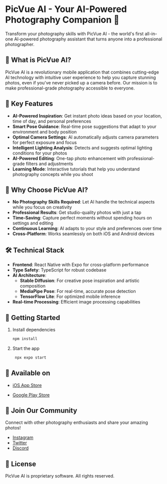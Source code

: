 # PicVue AI - Your AI-Powered Photography Companion 📸

Transform your photography skills with PicVue AI - the world's first all-in-one AI-powered photography assistant that turns anyone into a professional photographer.

## 🚀 What is PicVue AI?

PicVue AI is a revolutionary mobile application that combines cutting-edge AI technology with intuitive user experience to help you capture stunning photos, even if you've never picked up a camera before. Our mission is to make professional-grade photography accessible to everyone.

## 🎨 Key Features

- **AI-Powered Inspiration**: Get instant photo ideas based on your location, time of day, and personal preferences
- **Smart Pose Guidance**: Real-time pose suggestions that adapt to your environment and body position
- **Optimal Camera Settings**: AI automatically adjusts camera parameters for perfect exposure and focus
- **Intelligent Lighting Analysis**: Detects and suggests optimal lighting conditions for your photos
- **AI-Powered Editing**: One-tap photo enhancement with professional-grade filters and adjustments
- **Learning Mode**: Interactive tutorials that help you understand photography concepts while you shoot

## 📱 Why Choose PicVue AI?

- **No Photography Skills Required**: Let AI handle the technical aspects while you focus on creativity
- **Professional Results**: Get studio-quality photos with just a tap
- **Time-Saving**: Capture perfect moments without spending hours on settings and editing
- **Continuous Learning**: AI adapts to your style and preferences over time
- **Cross-Platform**: Works seamlessly on both iOS and Android devices

## 🛠️ Technical Stack

- **Frontend**: React Native with Expo for cross-platform performance
- **Type Safety**: TypeScript for robust codebase
- **AI Architecture**:
  - **Stable Diffusion**: For creative pose inspiration and artistic composition
  - **MediaPipe Pose**: For real-time, accurate pose detection
  - **TensorFlow Lite**: For optimized mobile inference
- **Real-time Processing**: Efficient image processing capabilities

## 🚀 Getting Started

1. Install dependencies

   ```bash
   npm install
   ```

2. Start the app

   ```bash
    npx expo start
   ```

## 📱 Available on

- [iOS App Store](#)

- [Google Play Store](#)

## 🤝 Join Our Community

Connect with other photography enthusiasts and share your amazing photos!

- [Instagram](#)
- [Twitter](#)
- [Discord](#)

## 📝 License

PicVue AI is proprietary software. All rights reserved.
